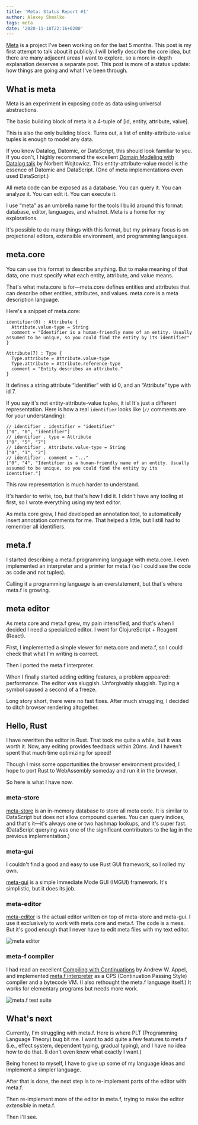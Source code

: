 ```yaml
---
title: 'Meta: Status Report #1'
author: Alexey Shmalko
tags: meta
date: '2020-11-18T22:16+0200'
---
```


[Meta](https://github.com/rasendubi/meta) is a project I've been working on for the last 5 months.
This post is my first attempt to talk about it publicly.
I will briefly describe the core idea, but there are many adjacent areas I want to explore, so a more in-depth explanation deserves a separate post.
This post is more of a status update: how things are going and what I've been through.

<!--more-->

## What is meta

Meta is an experiment in exposing code as data using universal abstractions.

The basic building block of meta is a 4-tuple of [id, entity, attribute, value].

This is also the only building block.
Turns out, a list of entity-attribute-value tuples is enough to model any data.

If you know Datalog, Datomic, or DataScript, this should look familiar to you.
If you don't, I highly recommend the excellent [Domain Modeling with Datalog talk](https://www.youtube.com/watch?v=oo-7mN9WXTw) by Norbert Wojtowicz.
This entity-attribute-value model is the essence of Datomic and DataScript.
(One of meta implementations even used DataScript.)

All meta code can be exposed as a database.
You can query it. You can analyze it. You can edit it. You can execute it.

I use “meta” as an umbrella name for the tools I build around this format: database, editor, languages, and whatnot.
Meta is a home for my explorations.

It's possible to do many things with this format, but my primary focus is on projectional editors, extensible environment, and programming languages.

## meta.core

You can use this format to describe anything.
But to make meaning of that data, one must specify what each entity, attribute, and value means.

That's what meta.core is for—meta.core defines entities and attributes that can describe other entities, attributes, and values. meta.core is a meta description language.

Here's a snippet of meta.core:

```
identifier(0) : Attribute {
  Attribute.value-type = String
  comment = "Identifier is a human-friendly name of an entity. Usually assumed to be unique, so you could find the entity by its identifier"
}

Attribute(7) : Type {
  Type.attribute = Attribute.value-type
  Type.attribute = Attribute.reference-type
  comment = "Entity describes an attribute."
}
```

It defines a string attribute “identifier” with id 0, and an “Attribute” type with id 7.

If you say it's not entity-attribute-value tuples, it is!
It's just a different representation.
Here is how a real `identifier` looks like (`//` comments are for your understanding):

```
// identifier . identifier = "identifier"
["0", "0", "identifier"]
// identifier . type = Attribute
["0", "5", "7"]
// identifier . Attribute.value-type = String
["0", "1", "2"]
// identifier . comment = "..."
["0", "4", "Identifier is a human-friendly name of an entity. Usually assumed to be unique, so you could find the entity by its identifier."]
```

This raw representation is much harder to understand.

It's harder to write, too, but that's how I did it. I didn't have any tooling at first, so I wrote everything using my text editor.

As meta.core grew, I had developed an annotation tool, to automatically insert annotation comments for me. That helped a little, but I still had to remember all identifiers.

## meta.f

I started describing a meta.f programming language with meta.core.
I even implemented an interpreter and a printer for meta.f (so I could see the code as code and not tuples).

Calling it a programming language is an overstatement, but that's where meta.f is growing.

## meta editor

As meta.core and meta.f grew, my pain intensified, and that's when I decided I need a specialized editor.
I went for ClojureScript + Reagent (React).

First, I implemented a simple viewer for meta.core and meta.f, so I could check that what I'm writing is correct.

Then I ported the meta.f interpreter.

When I finally started adding editing features, a problem appeared: performance.
The editor was sluggish. Unforgivably sluggish. Typing a symbol caused a second of a freeze.

Long story short, there were no fast fixes. After much struggling, I decided to ditch browser rendering altogether.

## Hello, Rust

I have rewritten the editor in Rust. That took me quite a while, but it was worth it. Now, any editing provides feedback within 20ms. And I haven't spent that much time optimizing for speed!

Though I miss some opportunities the browser environment provided, I hope to port Rust to WebAssembly someday and run it in the browser.

So here is what I have now.

### meta-store

[meta-store](https://github.com/rasendubi/meta/tree/c25a0a13947b802376e77c729b889f2c033da558/meta-rs/meta-store) is an in-memory database to store all meta code.
It is similar to DataScript but does not allow compound queries.
You can query indices, and that's it—it's always one or two hashmap lookups, and it's super fast.
(DataScript querying was one of the significant contributors to the lag in the previous implementation.)

### meta-gui

I couldn't find a good and easy to use Rust GUI framework, so I rolled my own.

[meta-gui](https://github.com/rasendubi/meta/tree/c25a0a13947b802376e77c729b889f2c033da558/meta-rs/meta-gui) is a simple Immediate Mode GUI (IMGUI) framework. It's simplistic, but it does its job.

### meta-editor

[meta-editor](https://github.com/rasendubi/meta/tree/c25a0a13947b802376e77c729b889f2c033da558/meta-rs/meta-editor) is the actual editor written on top of meta-store and meta-gui. I use it exclusively to work with meta.core and meta.f. The code is a mess. But it's good enough that I never have to edit meta files with my text editor.

![meta editor](./meta-editor.png)

### meta-f compiler

I had read an excellent [Compiling with Continuations](https://www.amazon.com/Compiling-Continuations-Andrew-W-Appel/dp/052103311X) by Andrew W. Appel, and implemented [meta.f interpreter](https://github.com/rasendubi/meta/tree/c25a0a13947b802376e77c729b889f2c033da558/meta-rs/meta-f) as a CPS (Continuation Passing Style) compiler and a bytecode VM. (I also rethought the meta.f language itself.) It works for elementary programs but needs more work.

![meta.f test suite](./meta-f.png)

## What's next

Currently, I'm struggling with meta.f.
Here is where PLT (Programming Language Theory) bug bit me. I want to add quite a few features to meta.f (i.e., effect system, dependent typing, gradual typing), and I have no idea how to do that. (I don't even know what exactly I want.)

Being honest to myself, I have to give up some of my language ideas and implement a simpler language.

After that is done, the next step is to re-implement parts of the editor with meta.f.

Then re-implement more of the editor in meta.f, trying to make the editor _extensible_ in meta.f.

Then I'll see.
